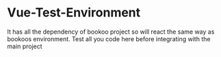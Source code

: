 # Vue-Test-Environment
It has all the dependency of bookoo project so will react the same way as bookoos environment. Test all you code here before integrating with the main project 
